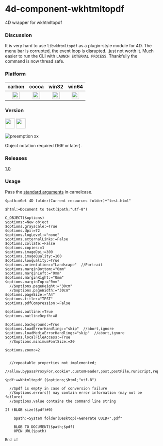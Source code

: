 # 4d-component-wkhtmltopdf
4D wrapper for wkhtmltopdf

### Discussion

It is very hard to use ``libwkhtmltopdf`` as a plugin-style module for 4D. The menu bar is corrupted, the event loop is disrupted...just not worth it. Much easier to run the CLI with ``LAUNCH EXTERNAL PROCESS``. Thankfully the command is now thread safe. 

### Platform

| carbon | cocoa | win32 | win64 |
|:------:|:-----:|:---------:|:---------:|
|<img src="https://cloud.githubusercontent.com/assets/1725068/22371562/1b091f0a-e4db-11e6-8458-8653954a7cce.png" width="24" height="24" />|<img src="https://cloud.githubusercontent.com/assets/1725068/22371562/1b091f0a-e4db-11e6-8458-8653954a7cce.png" width="24" height="24" />|<img src="https://cloud.githubusercontent.com/assets/1725068/22371562/1b091f0a-e4db-11e6-8458-8653954a7cce.png" width="24" height="24" />|<img src="https://cloud.githubusercontent.com/assets/1725068/22371562/1b091f0a-e4db-11e6-8458-8653954a7cce.png" width="24" height="24" />|

### Version

<img src="https://user-images.githubusercontent.com/1725068/47626105-c271f800-db6c-11e8-90ae-9bd4f24dc783.png" width="32" height="32" />

<img src="https://user-images.githubusercontent.com/1725068/41266195-ddf767b2-6e30-11e8-9d6b-2adf6a9f57a5.png" width="32" height="32" />

![preemption xx](https://user-images.githubusercontent.com/1725068/41327179-4e839948-6efd-11e8-982b-a670d511e04f.png)

Object notation required (16R or later).

### Releases

[1.0](https://github.com/miyako/4d-component-wkhtmltopdf/releases/tag/1.0) 

### Usage

Pass the [standard arguments](https://wkhtmltopdf.org/usage/wkhtmltopdf.txt) in camelcase.

```
$path:=Get 4D folder(Current resources folder)+"test.html"

$html:=Document to text($path;"utf-8")

C_OBJECT($options)
$options:=New object
$options.grayscale:=True
$options.dpi:=72
$options.logLevel:="none"
$options.externalLinks:=False
$options.collate:=False
$options.copies:=1
$options.imageDpi:=300
$options.imageQuality:=100
$options.lowquality:=True
$options.orientation:="Landscape"  //Portrait
$options.marginBottom:="0mm"
$options.marginLeft:="0mm"
$options.marginRight:="0mm"
$options.marginTop:="0mm"
  //$options.pageHeight:="30cm"
  //$options.pageWidth:="30cm"
$options.pageSize:="A4"
$options.title:="TEST"
$options.pdfCompression:=False

$options.outline:=True
$options.outlineDepth:=8

$options.background:=True
$options.loadErrorHandling:="skip"  //abort,ignore
$options.loadMediaErrorHandling:="skip"  //abort,ignore
$options.localFileAccess:=True
  //$options.minimumFontSize:=20

$options.zoom:=2


  //repeatable properties not implemented;
  //allow,bypassProxyFor,cookie*,customHeader,post,postFile,runScript,replace

$pdf:=wkhtmltopdf ($options;$html;"utf-8")

  //$pdf is empty in case of conversion failure
  //$options.errors[] may contain error information (may not be failure)
  //$options.value contains the command line string

If (BLOB size($pdf)#0)
	
	$path:=System folder(Desktop)+Generate UUID+".pdf"
	
	BLOB TO DOCUMENT($path;$pdf)
	OPEN URL($path)
	
End if 
```

